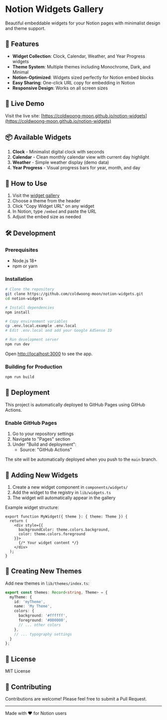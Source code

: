 # Notion Widgets Gallery

Beautiful embeddable widgets for your Notion pages with minimalist design and theme support.

## 🎨 Features

- **Widget Collection**: Clock, Calendar, Weather, and Year Progress widgets
- **Theme System**: Multiple themes including Monochrome, Dark, and Minimal
- **Notion-Optimized**: Widgets sized perfectly for Notion embed blocks
- **Easy Sharing**: One-click URL copy for embedding in Notion
- **Responsive Design**: Works on all screen sizes

## 🚀 Live Demo

Visit the live site: [https://coldwoong-moon.github.io/notion-widgets](https://coldwoong-moon.github.io/notion-widgets)

## 📦 Available Widgets

1. **Clock** - Minimalist digital clock with seconds
2. **Calendar** - Clean monthly calendar view with current day highlight
3. **Weather** - Simple weather display (demo data)
4. **Year Progress** - Visual progress bars for year, month, and day

## 🎯 How to Use

1. Visit the [widget gallery](https://coldwoong-moon.github.io/notion-widgets)
2. Choose a theme from the header
3. Click "Copy Widget URL" on any widget
4. In Notion, type `/embed` and paste the URL
5. Adjust the embed size as needed

## 🛠️ Development

### Prerequisites

- Node.js 18+ 
- npm or yarn

### Installation

```bash
# Clone the repository
git clone https://github.com/coldwoong-moon/notion-widgets.git
cd notion-widgets

# Install dependencies
npm install

# Copy environment variables
cp .env.local.example .env.local
# Edit .env.local and add your Google AdSense ID

# Run development server
npm run dev
```

Open [http://localhost:3000](http://localhost:3000) to see the app.

### Building for Production

```bash
npm run build
```

## 🚢 Deployment

This project is automatically deployed to GitHub Pages using GitHub Actions.

### Enable GitHub Pages

1. Go to your repository settings
2. Navigate to "Pages" section
3. Under "Build and deployment":
   - Source: "GitHub Actions"

The site will be automatically deployed when you push to the `main` branch.

## 📝 Adding New Widgets

1. Create a new widget component in `components/widgets/`
2. Add the widget to the registry in `lib/widgets.ts`
3. The widget will automatically appear in the gallery

Example widget structure:
```tsx
export function MyWidget({ theme }: { theme: Theme }) {
  return (
    <div style={{ 
      backgroundColor: theme.colors.background,
      color: theme.colors.foreground 
    }}>
      {/* Your widget content */}
    </div>
  );
}
```

## 🎨 Creating New Themes

Add new themes in `lib/themes/index.ts`:

```typescript
export const themes: Record<string, Theme> = {
  myTheme: {
    id: 'myTheme',
    name: 'My Theme',
    colors: {
      background: '#ffffff',
      foreground: '#000000',
      // ... other colors
    },
    // ... typography settings
  }
};
```

## 📄 License

MIT License

## 🤝 Contributing

Contributions are welcome! Please feel free to submit a Pull Request.

---

Made with ❤️ for Notion users
